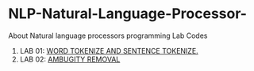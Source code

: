 # NLP-Natural-Language-Processor-
About Natural language processors programming Lab Codes

1. LAB 01: [WORD TOKENIZE AND SENTENCE TOKENIZE.](https://github.com/DEEPAK-RAMGIRI/NLP-Natural-Language-Processor-/blob/main/LAB%20001.py)
2. LAB 02: [AMBUGITY REMOVAL](https://github.com/DEEPAK-RAMGIRI/AIML-LAB/blob/main/LAB_002.ipynb)
